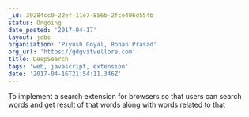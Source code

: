 ```yaml
---
_id: 39284cc0-22ef-11e7-856b-2fce406d554b
status: Ongoing
date_posted: '2017-04-17'
layout: jobs
organization: 'Piyush Goyal, Rohan Prasad'
org_url: 'https://gdgvitvellore.com'
title: DeepSearch
tags: 'web, javascript, extension'
date: '2017-04-16T21:54:11.346Z'
---
```

To implement a search extension for browsers so that users can search words and get result of that words along with words related to that
